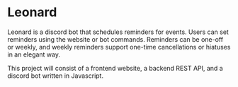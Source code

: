 # Leonard

Leonard is a discord bot that schedules reminders for events. Users can set reminders using the website or bot commands. Reminders can be one-off or weekly, and weekly reminders support one-time cancellations or hiatuses in an elegant way. 

This project will consist of a frontend website, a backend REST API, and a discord bot written in Javascript. 
